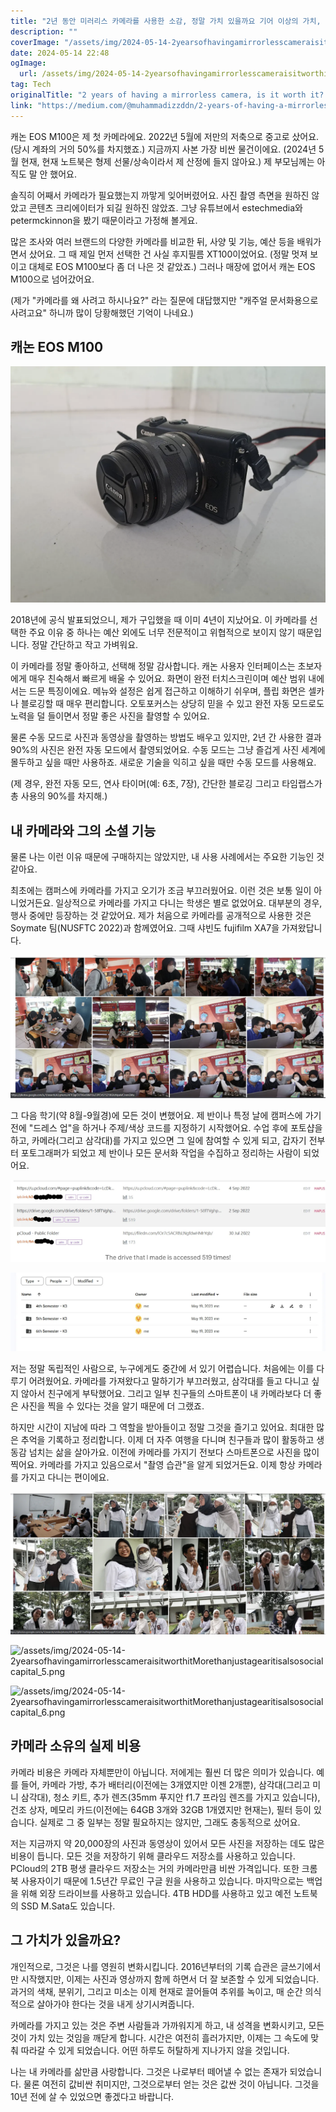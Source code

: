```yaml
---
title: "2년 동안 미러리스 카메라를 사용한 소감, 정말 가치 있을까요 기어 이상의 가치, 소셜 캐피탈까지 고려해보기"
description: ""
coverImage: "/assets/img/2024-05-14-2yearsofhavingamirrorlesscameraisitworthitMorethanjustagearitisalsosocialcapital_0.png"
date: 2024-05-14 22:48
ogImage:
  url: /assets/img/2024-05-14-2yearsofhavingamirrorlesscameraisitworthitMorethanjustagearitisalsosocialcapital_0.png
tag: Tech
originalTitle: "2 years of having a mirrorless camera, is it worth it? (More than just a gear, it is also social capital)"
link: "https://medium.com/@muhammadizzddn/2-years-of-having-a-mirrorless-camera-is-it-worth-it-0d002a8e7aa9"
---
```


캐논 EOS M100은 제 첫 카메라에요. 2022년 5월에 저만의 저축으로 중고로 샀어요. (당시 계좌의 거의 50%를 차지했죠.) 지금까지 사본 가장 비싼 물건이에요. (2024년 5월 현재, 현재 노트북은 형제 선물/상속이라서 제 산정에 들지 않아요.) 제 부모님께는 아직도 말 안 했어요.

솔직히 어째서 카메라가 필요했는지 까맣게 잊어버렸어요. 사진 촬영 측면을 원하진 않았고 콘텐츠 크리에이터가 되길 원하진 않았죠. 그냥 유튜브에서 estechmedia와 petermckinnon을 봤기 때문이라고 가정해 볼게요.

많은 조사와 여러 브랜드의 다양한 카메라를 비교한 뒤, 사양 및 기능, 예산 등을 배워가면서 샀어요. 그 때 제일 먼저 선택한 건 사실 후지필름 XT100이었어요. (정말 멋져 보이고 대체로 EOS M100보다 좀 더 나은 것 같았죠.) 그러나 매장에 없어서 캐논 EOS M100으로 넘어갔어요.

(제가 "카메라를 왜 사려고 하시나요?" 라는 질문에 대답했지만 "캐주얼 문서화용으로 사려고요" 하니까 많이 당황해했던 기억이 나네요.)

## 캐논 EOS M100

![이미지](/assets/img/2024-05-14-2yearsofhavingamirrorlesscameraisitworthitMorethanjustagearitisalsosocialcapital_0.png)

2018년에 공식 발표되었으니, 제가 구입했을 때 이미 4년이 지났어요. 이 카메라를 선택한 주요 이유 중 하나는 예산 외에도 너무 전문적이고 위협적으로 보이지 않기 때문입니다. 정말 간단하고 작고 가벼워요.

이 카메라를 정말 좋아하고, 선택해 정말 감사합니다. 캐논 사용자 인터페이스는 초보자에게 매우 친숙해서 빠르게 배울 수 있어요. 화면이 완전 터치스크린이며 예산 범위 내에서는 드문 특징이에요. 메뉴와 설정은 쉽게 접근하고 이해하기 쉬우며, 플립 화면은 셀카나 블로깅할 때 매우 편리합니다. 오토포커스는 상당히 믿을 수 있고 완전 자동 모드로도 노력을 덜 들이면서 정말 좋은 사진을 촬영할 수 있어요.

물론 수동 모드로 사진과 동영상을 촬영하는 방법도 배우고 있지만, 2년 간 사용한 결과 90%의 사진은 완전 자동 모드에서 촬영되었어요. 수동 모드는 그냥 즐겁게 사진 세계에 몰두하고 싶을 때만 사용하죠. 새로운 기술을 익히고 싶을 때만 수동 모드를 사용해요.

(제 경우, 완전 자동 모드, 연사 타이머(예: 6초, 7장), 간단한 블로깅 그리고 타임랩스가 총 사용의 90%를 차지해.)

## 내 카메라와 그의 소셜 기능

물론 나는 이런 이유 때문에 구매하지는 않았지만, 내 사용 사례에서는 주요한 기능인 것 같아요.

최초에는 캠퍼스에 카메라를 가지고 오기가 조금 부끄러웠어요. 이런 것은 보통 일이 아니었거든요. 일상적으로 카메라를 가지고 다니는 학생은 별로 없었어요. 대부분의 경우, 행사 중에만 등장하는 것 같았어요. 제가 처음으로 카메라를 공개적으로 사용한 것은 Soymate 팀(NUSFTC 2022)과 함께였어요. 그때 샤빈도 fujifilm XA7을 가져왔답니다.

![image1](/assets/img/2024-05-14-2yearsofhavingamirrorlesscameraisitworthitMorethanjustagearitisalsosocialcapital_1.png)

그 다음 학기(약 8월-9월경)에 모든 것이 변했어요. 제 반이나 특정 날에 캠퍼스에 가기 전에 "드레스 업"을 하거나 주제/색상 코드를 지정하기 시작했어요. 수업 후에 포토샵을 하고, 카메라(그리고 삼각대)를 가지고 있으면 그 일에 참여할 수 있게 되고, 갑자기 전부터 포토그래퍼가 되었고 제 반이나 모든 문서화 작업을 수집하고 정리하는 사람이 되었어요.

![image2](/assets/img/2024-05-14-2yearsofhavingamirrorlesscameraisitworthitMorethanjustagearitisalsosocialcapital_2.png)

<img src="/assets/img/2024-05-14-2yearsofhavingamirrorlesscameraisitworthitMorethanjustagearitisalsosocialcapital_3.png" />

저는 정말 독립적인 사람으로, 누구에게도 중간에 서 있기 어렵습니다. 처음에는 이를 다루기 어려웠어요. 카메라를 가져왔다고 말하기가 부끄러웠고, 삼각대를 들고 다니고 싶지 않아서 친구에게 부탁했어요. 그리고 일부 친구들의 스마트폰이 내 카메라보다 더 좋은 사진을 찍을 수 있다는 것을 알기 때문에 더 그랬죠.

하지만 시간이 지남에 따라 그 역할을 받아들이고 정말 그것을 즐기고 있어요. 최대한 많은 추억을 기록하고 정리합니다. 이제 더 자주 여행을 다니며 친구들과 많이 활동하고 생동감 넘치는 삶을 살아가요. 이전에 카메라를 가지기 전보다 스마트폰으로 사진을 많이 찍어요. 카메라를 가지고 있음으로서 "촬영 습관"을 알게 되었거든요. 이제 항상 카메라를 가지고 다니는 편이에요.

<img src="/assets/img/2024-05-14-2yearsofhavingamirrorlesscameraisitworthitMorethanjustagearitisalsosocialcapital_4.png" />

![/assets/img/2024-05-14-2yearsofhavingamirrorlesscameraisitworthitMorethanjustagearitisalsosocialcapital_5.png](https://example.com/assets/img/2024-05-14-2yearsofhavingamirrorlesscameraisitworthitMorethanjustagearitisalsosocialcapital_5.png)

![/assets/img/2024-05-14-2yearsofhavingamirrorlesscameraisitworthitMorethanjustagearitisalsosocialcapital_6.png](https://example.com/assets/img/2024-05-14-2yearsofhavingamirrorlesscameraisitworthitMorethanjustagearitisalsosocialcapital_6.png)

## 카메라 소유의 실제 비용

카메라 비용은 카메라 자체뿐만이 아닙니다. 저에게는 훨씬 더 많은 의미가 있습니다. 예를 들어, 카메라 가방, 추가 배터리(이전에는 3개였지만 이젠 2개뿐), 삼각대(그리고 미니 삼각대), 청소 키트, 추가 렌즈(35mm 푸지안 f1.7 프라임 렌즈를 가지고 있습니다), 건조 상자, 메모리 카드(이전에는 64GB 3개와 32GB 1개였지만 현재는), 필터 등이 있습니다. 실제로 그 중 일부는 정말 필요하지는 않지만, 그래도 충동적으로 샀어요.

저는 지금까지 약 20,000장의 사진과 동영상이 있어서 모든 사진을 저장하는 데도 많은 비용이 듭니다. 모든 것을 저장하기 위해 클라우드 저장소를 사용하고 있습니다. PCloud의 2TB 평생 클라우드 저장소는 거의 카메라만큼 비싼 가격입니다. 또한 크롬북 사용자이기 때문에 1.5년간 무료인 구글 원을 사용하고 있습니다. 마지막으로는 백업을 위해 외장 드라이브를 사용하고 있습니다. 4TB HDD를 사용하고 있고 예전 노트북의 SSD M.Sata도 있습니다.

## 그 가치가 있을까요?

개인적으로, 그것은 나를 영원히 변화시킵니다. 2016년부터의 기록 습관은 글쓰기에서만 시작했지만, 이제는 사진과 영상까지 함께 하면서 더 잘 보존할 수 있게 되었습니다. 과거의 색채, 분위기, 그리고 미소는 이제 현재로 끌어들여 추위를 녹이고, 매 순간 의식적으로 살아가야 한다는 것을 내게 상기시켜줍니다.

카메라를 가지고 있는 것은 주변 사람들과 가까워지게 하고, 내 성격을 변화시키고, 모든 것이 가치 있는 것임을 깨닫게 합니다. 시간은 여전히 흘러가지만, 이제는 그 속도에 맞춰 따라갈 수 있게 되었습니다. 어떤 하루도 허탈하게 지나가지 않을 것입니다.

나는 내 카메라를 삶만큼 사랑합니다. 그것은 나로부터 떼어낼 수 없는 존재가 되었습니다. 물론 여전히 값비싼 취미지만, 그것으로부터 얻는 것은 값싼 것이 아닙니다. 그것을 10년 전에 살 수 있었으면 좋겠다고 바랍니다.
